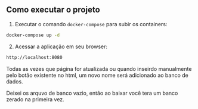 ## Como executar o projeto

1. Executar o comando `docker-compose` para subir os containers:

```bash
docker-compose up -d
```
2. Acessar a aplicação em seu browser:

```bash
http://localhost:8080
```
Todas as vezes que página for atualizada ou quando inseirdo manualmente pelo botão existente no html, um novo nome será adicionado ao banco de dados.

Deixei os arquvo de banco vazio, então ao baixar você tera um banco zerado na primeira vez.
